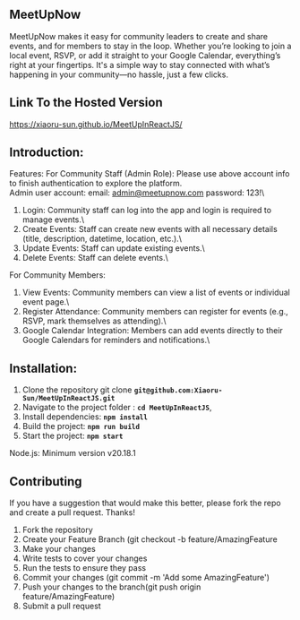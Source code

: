 ## __MeetUpNow__
MeetUpNow makes it easy for community leaders to create and share events, and for members to stay in the loop. Whether you’re looking to join a local event, RSVP, or add it straight to your Google Calendar, everything’s right at your fingertips. It's a simple way to stay connected with what’s happening in your community—no hassle, just a few clicks.

## __Link To the Hosted Version__
https://xiaoru-sun.github.io/MeetUpInReactJS/

## __Introduction__:
Features:
For Community Staff (Admin Role):
Please use above account info to finish authentication to explore the platform.\
Admin user account: email: admin@meetupnow.com password: 123!\
1. Login: Community staff can log into the app and login is required to manage events.\
2. Create Events: Staff can create new events with all necessary details (title, description, datetime, location, etc.).\
3. Update Events: Staff can update existing events.\
4. Delete Events: Staff can delete events.\

For Community Members:
1. View Events: Community members can view a list of events or individual event page.\
2. Register Attendance: Community members can register for events (e.g., RSVP, mark themselves as attending).\
3. Google Calendar Integration: Members can add events directly to their Google Calendars for reminders and notifications.\

## __Installation__:
1. Clone the repository git clone **`git@github.com:Xiaoru-Sun/MeetUpInReactJS.git`**
2. Navigate to the project folder : **`cd MeetUpInReactJS`**,
3. Install dependencies: **`npm install`**
4. Build the project: **`npm run build`**
5. Start the project: **`npm start`**

Node.js: Minimum version v20.18.1

## **Contributing**
If you have a suggestion that would make this better, please fork the repo and create a pull request. Thanks!
1. Fork the repository
2. Create your Feature Branch (git checkout -b feature/AmazingFeature
3. Make your changes
4. Write tests to cover your changes
5. Run the tests to ensure they pass
6. Commit your changes (git commit -m 'Add some AmazingFeature')
7. Push your changes to the branch(git push origin feature/AmazingFeature)
8. Submit a pull request
